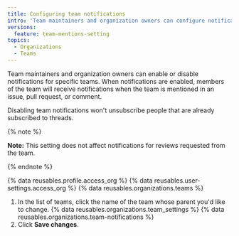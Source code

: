 ```yaml
---
title: Configuring team notifications
intro: 'Team maintainers and organization owners can configure notifications for specific teams.'
versions:
  feature: team-mentions-setting
topics:
  - Organizations
  - Teams
---
```


Team maintainers and organization owners can enable or disable notifications for specific teams. When notifications are enabled, members of the team will receive notifications when the team is mentioned in an issue, pull request, or comment.

Disabling team notifications won't unsubscribe people that are already subscribed to threads.

{% note %}

**Note:** This setting does not affect notifications for reviews requested from the team.

{% endnote %}

{% data reusables.profile.access_org %}
{% data reusables.user-settings.access_org %}
{% data reusables.organizations.teams %}
1. In the list of teams, click the name of the team whose parent you'd like to change.
{% data reusables.organizations.team_settings %}
{% data reusables.organizations.team-notifications %}
1. Click **Save changes**.
